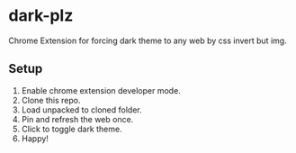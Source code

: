 # dark-plz

Chrome Extension for forcing dark theme to any web by css invert but img.

## Setup

1. Enable chrome extension developer mode.
1. Clone this repo.
1. Load unpacked to cloned folder.
1. Pin and refresh the web once.
1. Click to toggle dark theme.
1. Happy!
